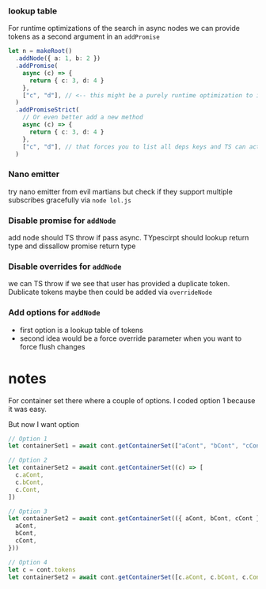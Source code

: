 ### lookup table

For runtime optimizations of the search in async nodes we can provide tokens as a second argument in an `addPromise `

```ts
let n = makeRoot()
  .addNode({ a: 1, b: 2 })
  .addPromise(
    async (c) => {
      return { c: 3, d: 4 }
    },
    ["c", "d"], // <-- this might be a purely runtime optimization to index the lookup and make code even more lazy
  )
  .addPromiseStrict(
    // Or even better add a new method
    async (c) => {
      return { c: 3, d: 4 }
    },
    ["c", "d"], // that forces you to list all deps keys and TS can actually check it!!!
  )
```

### Nano emitter

try nano emitter from evil martians but check if they support multiple subscribes gracefully via `node lol.js`

### Disable promise for `addNode`

add node should TS throw if pass async. TYpescirpt should lookup return type and dissallow promise return type

### Disable overrides for `addNode`

we can TS throw if we see that user has provided a duplicate token.
Dublicate tokens maybe then could be added via `overrideNode`

### Add options for `addNode`

- first option is a lookup table of tokens
- second idea would be a force override parameter when you want to force flush changes

# notes

For container set there where a couple of options.
I coded option 1 because it was easy.

But now I want option

```js
// Option 1
let containerSet1 = await cont.getContainerSet(["aCont", "bCont", "cCont"])

// Option 2
let containerSet2 = await cont.getContainerSet((c) => [
  c.aCont,
  c.bCont,
  c.Cont,
])

// Option 3
let containerSet2 = await cont.getContainerSet(({ aCont, bCont, cCont }) => ({
  aCont,
  bCont,
  cCont,
}))

// Option 4
let c = cont.tokens
let containerSet2 = await cont.getContainerSet([c.aCont, c.bCont, c.Cont])
```
